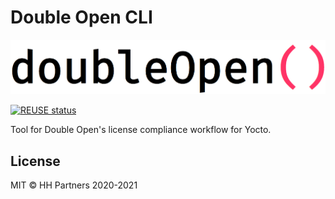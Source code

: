 <!--
SPDX-FileCopyrightText: 2020 HH Partners

SPDX-License-Identifier: MIT
-->

# Double Open CLI

![Double Open logo](double_open_logo_huge.png)

[![REUSE status](https://api.reuse.software/badge/github.com/doubleopen-project/doubleopen-cli)](https://api.reuse.software/info/github.com/doubleopen-project/doubleopen-cli)

Tool for Double Open's license compliance workflow for Yocto.

## License

MIT © HH Partners 2020-2021
